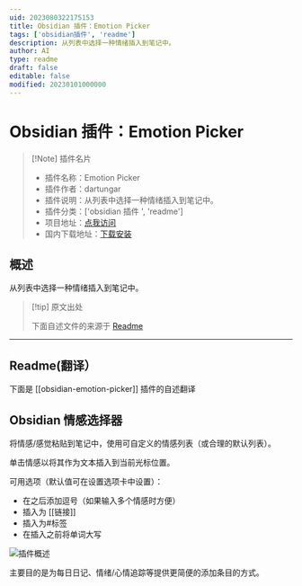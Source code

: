 ```yaml
---
uid: 2023080322175153
title: Obsidian 插件：Emotion Picker
tags: ['obsidian插件', 'readme']
description: 从列表中选择一种情绪插入到笔记中。
author: AI
type: readme
draft: false
editable: false
modified: 20230101000000
---
```


# Obsidian 插件：Emotion Picker

> [!Note] 插件名片
> - 插件名称：Emotion Picker
> - 插件作者：dartungar
> - 插件说明：从列表中选择一种情绪插入到笔记中。
> - 插件分类：['obsidian 插件 ', 'readme']
> - 项目地址：[点我访问](https://github.com/dartungar/obsidian-emotion-picker)
> - 国内下载地址：[下载安装](https://pkmer.cn/products/plugin/pluginMarket/?obsidian-emotion-picker)

## 概述

从列表中选择一种情绪插入到笔记中。

> [!tip] 原文出处
>
>下面自述文件的来源于 [Readme](https://ghproxy.net/https://raw.githubusercontent.com/dartungar/obsidian-emotion-picker/master/README.md)
>

---

## Readme(翻译）

下面是 [[obsidian-emotion-picker]] 插件的自述翻译

## Obsidian 情感选择器

将情感/感觉粘贴到笔记中，使用可自定义的情感列表（或合理的默认列表）。

单击情感以将其作为文本插入到当前光标位置。

可用选项（默认值可在设置选项卡中设置）：

- 在之后添加逗号（如果输入多个情感时方便）
- 插入为 [[链接]]
- 插入为#标签
- 在插入之前将单词大写

![插件概述](./emotion-picker.png "插件概述")

主要目的是为每日日记、情绪/心情追踪等提供更简便的添加条目的方式。
